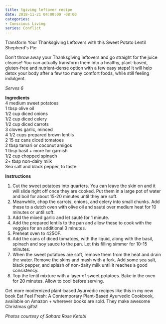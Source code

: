 ```yaml
---
title: tgiving leftover recipe
date: 2018-11-21 04:00:00 -08:00
categories:
- Conscious Living
series: Conflict
---
```


Transform Your Thanksgiving Leftovers with this Sweet Potato Lentil Shepherd's Pie 


Don’t throw away your Thanksgiving leftovers and go straight for the juice cleanse! You can actually transform them into a healthy, plant-based, gluten-free and nutrient-dense option with a few easy steps! It will help detox your body after a few too many comfort foods, while still feeling indulgent. 

_Serves 6_

**Ingredients**  
4 medium sweet potatoes  
1 tbsp olive oil  
1/2 cup diced onions  
1/2 cup diced celery  
1/2 cup diced carrots  
3 cloves garlic, minced  
4 1/2 cups prepared brown lentils  
2 15 oz cans diced tomatoes  
2 tbsp tamari or coconut amigos  
1 tbsp basil + more for garnish  
1/2 cup chopped spinach  
2+ tbsp non-dairy milk  
Sea salt and black pepper, to taste

**Instructions**  
1. Cut the sweet potatoes into quarters. You can leave the skin on and it will slide right off once they are cooked. Put them in a large pot of water and boil for about 15-20 minutes until they are soft.  
2. Meanwhile, chop the carrots, onions, and celery into small chunks. Add these to a dutch oven with olive oil and sauté over medium heat for 10 minutes or until soft.  
3. Add the mixed garlic and let sauté for 1 minute.  
4. Add the prepared lentils to the pan and allow these to cook with the veggies for an additional 3 minutes.  
5. Preheat oven to 425OF.  
6. Add the cans of diced tomatoes, with the liquid, along with the basil, spinach and soy sauce to the pan. Let this filling simmer for 10-15 minutes.  
7. When the sweet potatoes are soft, remove them from the heat and drain the water. Remove the skins and mash with a fork. Add some sea salt, black pepper, and splash of non-dairy milk until it reaches a good consistency.  
8. Top the lentil mixture with a layer of sweet potatoes. Bake in the oven for 20 minutes. Allow to cool before serving.

Get more modernized plant-based Ayurvedic recipes like this in my new book Eat Feel Fresh: A Contemporary Plant-Based Ayurvedic Cookbook, available on Amazon + wherever books are sold. They make awesome Christmas gifts!

_Photos courtesy of Sahara Rose Ketabi_
